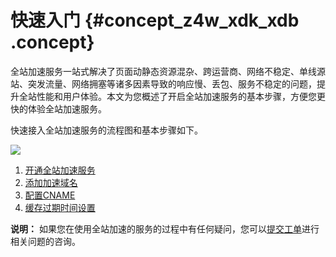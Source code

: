 # 快速入门 {#concept_z4w_xdk_xdb .concept}

全站加速服务一站式解决了页面动静态资源混杂、跨运营商、网络不稳定、单线源站、突发流量、网络拥塞等诸多因素导致的响应慢、丢包、服务不稳定的问题，提升全站性能和用户体验。本文为您概述了开启全站加速服务的基本步骤，方便您更快的体验全站加速服务。

快速接入全站加速服务的流程图和基本步骤如下。

![](http://static-aliyun-doc.oss-cn-hangzhou.aliyuncs.com/assets/img/13446/155834121545938_zh-CN.png)

1.  [开通全站加速服务](cn.zh-CN/快速入门/步骤一：开通服务.md#)
2.  [添加加速域名](cn.zh-CN/快速入门/步骤二：添加加速域名.md#)
3.  [配置CNAME](cn.zh-CN/快速入门/步骤三：配置CNAME.md#)
4.  [缓存过期时间设置](../../../../cn.zh-CN/用户指南/节点缓存设置/缓存过期时间设置.md#)

**说明：** 如果您在使用全站加速的服务的过程中有任何疑问，您可以[提交工单](https://selfservice.console.aliyun.com/ticket/createIndex)进行相关问题的咨询。

